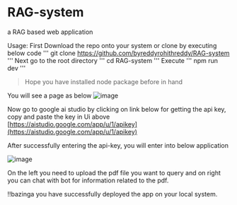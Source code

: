 # RAG-system
a RAG based web application

Usage:
First Download the repo onto your system or clone by executing below code
''' 
git clone https://github.com/byreddyrohithreddy/RAG-system 
'''
Next go to the root directory 
'''
cd RAG-system 
'''
Execute 
''' 
npm run dev 
'''
> Hope you have installed node package before in hand

You will see a page as below
![image](https://github.com/byreddyrohithreddy/RAG-system/assets/34168749/1c084048-6f41-4bce-bd63-60a48a82dc2a)

Now go to google ai studio by clicking on link below for getting the api key, copy and paste the key in Ui above
[https://aistudio.google.com/app/u/1/apikey](https://aistudio.google.com/app/u/1/apikey)  

After successfully entering the api-key, you will enter into below application

![image](https://github.com/byreddyrohithreddy/RAG-system/assets/34168749/550f0629-3b41-43db-9ec0-f8ab32728c30)

On the left you need to upload the pdf file you want to query and on right you can chat with bot for information related to the pdf.

!!bazinga you have successfully deployed the app on your local system.
